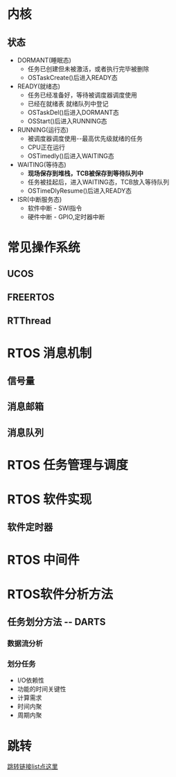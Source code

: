 # 内核

## 状态
- DORMANT(睡眠态)
  - 任务已创建但未被激活，或者执行完毕被删除
  - OSTaskCreate()后进入READY态
- READY(就绪态)
  - 任务已经准备好，等待被调度器调度使用
  - 已经在就绪表 就绪队列中登记
  - OSTaskDel()后进入DORMANT态 
  - OSStart()后进入RUNNING态
- RUNNING(运行态)
  - 被调度器调度使用--最高优先级就绪的任务
  - CPU正在运行
  - OSTimedly()后进入WAITING态
- WAITING(等待态)
  - **现场保存到堆栈，TCB被保存到等待队列中**
  - 任务被挂起后，进入WAITING态，TCB放入等待队列
  - OSTimeDlyResume()后进入READY态
- ISR(中断服务态)
  - 软件中断 - SWI指令
  - 硬件中断 - GPIO,定时器中断

# 常见操作系统

## UCOS

## FREERTOS

## RTThread


# RTOS 消息机制

## 信号量

## 消息邮箱

## 消息队列

# RTOS 任务管理与调度


# RTOS 软件实现
## 软件定时器
# RTOS 中间件

# RTOS软件分析方法


## 任务划分方法 -- DARTS

### 数据流分析

### 划分任务

- I/O依赖性
- 功能的时间关键性
- 计算需求
- 时间内聚
- 周期内聚

# 跳转
[跳转链接list点这里](../README.md)









